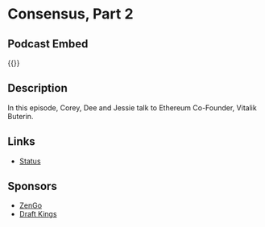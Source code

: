 # Consensus, Part 2


## Podcast Embed
{{<podcast-embed url="https://embed.sounder.fm/play/483328">}} 

## Description
In this episode, Corey, Dee and Jessie talk to Ethereum Co-Founder, Vitalik Buterin. 

## Links 
- [Status](https://status.im)

## Sponsors
- [ZenGo]()
- [Draft Kings]()

